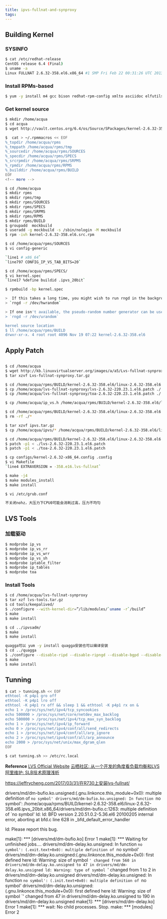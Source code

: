 ```yaml
---
title: ipvs-fullnat-and-synproxy
tags:
---
```

## Building Kernel
### SYSINFO

``` bash
$ cat /etc/redhat-release 
CentOS release 6.4 (Final)
$ uname -a
Linux FULLNAT 2.6.32-358.el6.x86_64 #1 SMP Fri Feb 22 00:31:26 UTC 2013 x86_64 x86_64 x86_64 GNU/Linux
```

### Install RPMs-based

``` bash
$ yum -y install m4 gcc bison redhat-rpm-config xmlto asciidoc elfutils-libelf-devel binutils-devel newt-devel perl-ExtUtils-Embed hmaccalc rng-tools patchutils python-devel rpm-build wget
```

### Get kernel source

```bash
$ mkdir /home/acqua
$ cd acqua
$ wget http://vault.centos.org/6.4/os/Source/SPackages/kernel-2.6.32-358.el6.src.rpm

$  cat > ~/.rpmmacros << EOF
%_topdir /home/acqua/rpms
%_tmppath /home/acqua/rpms/tmp
%_sourcedir /home/acqua/rpms/SOURCES
%_specdir /home/acqua/rpms/SPECS
%_srcrpmdir /home/acqua/rpms/SRPMS
%_rpmdir /home/acqua/rpms/RPMS
%_builddir /home/acqua/rpms/BUILD
EOF
<!-- more -->

$ cd /home/acqua
$ mkdir rpms
$ mkdir rpms/tmp
$ mkdir rpms/SOURCES
$ mkdir rpms/SPECS
$ mkdir rpms/SRPMS
$ mkdir rpms/RPMS
$ mkdir rpms/BUILD
$ groupadd  mockbuild
$ useradd -g mockbuild -s /sbin/nologin -M mockbuild
$ rpm -ivh kernel-2.6.32-358.el6.src.rpm

$ cd /home/acqua/rpms/SOURCES
$ vi config-generic

`line1 # x86_64`
`line797 CONFIG_IP_VS_TAB_BITS=20`

$ cd /home/acqua/rpms/SPECS/
$ vi kernel.spec
`line17 %define buildid .ipvs_20bit`

$ rpmbuild -bp kernel.spec

>  If this takes a long time, you might wish to run rngd in the background to keep the supply of entropy topped up.  It needs to be run as root, and should use a hardware random number generator if one is available, eg:
> `rngd -r /dev/hwrandom`

> If one isn't available, the pseudo-random number generator can be used:
> `rngd -r /dev/urandom`

kernel source location
$ ll /home/acqua/rpms/BUILD
drwxr-xr-x. 4 root root 4096 Nov 19 07:22 kernel-2.6.32-358.el6
```

## Apply Patch

``` bash

$ cd /home/acqua
$ wget http://kb.linuxvirtualserver.org/images/a/a5/Lvs-fullnat-synproxy.tar.gz
$ tar xzvf Lvs-fullnat-synproxy.tar.gz

$ cd /home/acqua/rpms/BUILD/kernel-2.6.32-358.el6/linux-2.6.32-358.el6.ipvs_20bit.x86_64
$ cp /home/acqua/lvs-fullnat-synproxy/lvs-2.6.32-220.23.1.el6.patch ./
$ cp /home/acqua/lvs-fullnat-synproxy/toa-2.6.32-220.23.1.el6.patch ./

$ cp /home/acqua/ip_vs.h /home/acqua/rpms/BUILD/kernel-2.6.32-358.el6/linux-2.6.32-358.el6.ipvs_20bit.x86_64/include/net/

$ cd /home/acqua/rpms/BUILD/kernel-2.6.32-358.el6/linux-2.6.32-358.el6.ipvs_20bit.x86_64/net/netfilter/ipvs/
$ rm -rf ./*

$ tar xzvf ipvs.tar.gz 
$ cp /home/acqua/ipvs/* /home/acqua/rpms/BUILD/kernel-2.6.32-358.el6/linux-2.6.32-358.el6.ipvs_20bit.x86_64/net/netfilter/ipvs/

$ cd /home/acqua/rpms/BUILD/kernel-2.6.32-358.el6/linux-2.6.32-358.el6.ipvs_20bit.x86_64/ 
$ patch -p1 < ./lvs-2.6.32-220.23.1.el6.patch
$ patch -p1 < ./toa-2.6.32-220.23.1.el6.patch
```

```bash
$ cp configs/kernel-2.6.32-x86_64.config .config
$ vi Makefile
`line4 EXTRAVERSION = -358.e16.lvs-fullnat`

$ make -j4
$ make modules_install
$ make install

$ vi /etc/grub.conf

不关闭nohz，大压力下CPU0可能会消耗过高，压力不均匀
```

## LVS Tools
### 加载驱动

``` bash
$ modprobe ip_vs
$ modprobe ip_vs_rr
$ modprobe ip_vs_wrr
$ modprobe ip_vs_sh
$ modprobe iptable_filter
$ modprobe ip_tables
$ modprobe toa
```

### Install Tools

``` bash
$ cd /home/acqua/lvs-fullnat-synproxy
$ tar xzf lvs-tools.tar.gz
$ cd tools/keepalived/
$ ./configure --with-kernel-dir=”/lib/modules/`uname -r`/build”
$ make
$ make install

$ cd ../ipvsadm/
$ make
$ make install

quagga可以 yum -y install quagga安装也可以编译安装
$ cd ../quagga
$ ./configure --disable-ripd --disable-ripngd --disable-bgpd --disable-watchquagga --disable-doc  --enable-user=root --enable-vty-group=root --enable-group=root --enable-zebra --localstatedir=/var/run/quagga
$ make
$ make install
```

## Tunning

``` bash
$ cat > tunning.sh << EOF
ethtool -K p4p1 gro off
ethtool -K p4p1 lro off
ethtool -K p4p1 rx off && sleep 1 && ethtool -K p4p1 rx on &
echo 1 > /proc/sys/net/ipv4/tcp_syncookies
echo 500000 > /proc/sys/net/core/netdev_max_backlog
echo 500000 > /proc/sys/net/ipv4/tcp_max_syn_backlog
echo 1 > /proc/sys/net/ipv4/ip_forward
echo 0 > /proc/sys/net/ipv4/conf/all/send_redirects
echo 1 > /proc/sys/net/ipv4/conf/all/arp_ignore
echo 2 > /proc/sys/net/ipv4/conf/all/arp_announce
echo 2000 > /proc/sys/net/unix/max_dgram_qlen
EOF

$ cat tunning.sh >> /etc/rc.local
```

**Reference**
[LVS Official Website](http://kb.linuxvirtualserver.org/wiki/IPVS_FULLNAT_and_SYNPROXY)
[云栖社区: 从一个开发的角度看负载均衡和LVS](https://yq.aliyun.com/articles/26557)
[阿里维护: SLB技术原理浅析](http://www.aliweihu.com/24.html)









https://jeffrycheng.com/2017/03/31/在R730上安装lvs-fullnat/

drivers/md/dm-bufio.ko.unsigned:(.gnu.linkonce.this_module+0x0): multiple definition of `no symbol'
drivers/md/dm-bufio.ko.unsigned: In function `no symbol':
/home/acqua/rpms/BUILD/kernel-2.6.32-358.el6/linux-2.6.32-358.el6.ipvs_20bit.x86_64/drivers/md/dm-bufio.c:1263: multiple definition of `no symbol'
ld: ld: BFD version 2.20.51.0.2-5.36.el6 20100205 internal error, aborting at bfd.c line 628 in _bfd_default_error_handler

ld: Please report this bug.

make[1]: *** [drivers/md/dm-bufio.ko] Error 1
make[1]: *** Waiting for unfinished jobs....
drivers/md/dm-delay.ko.unsigned: In function `no symbol':
(.exit.text+0x0): multiple definition of `no symbol'
drivers/md/dm-delay.ko.unsigned:(.gnu.linkonce.this_module+0x0): first defined here
ld: Warning: size of symbol `' changed from 560 in drivers/md/dm-delay.ko.unsigned to 47 in drivers/md/dm-delay.ko.unsigned
ld: Warning: type of symbol `' changed from 1 to 2 in drivers/md/dm-delay.ko.unsigned
drivers/md/dm-delay.ko.unsigned: In function `no symbol':
(.init.text+0x0): multiple definition of `no symbol'
drivers/md/dm-delay.ko.unsigned:(.gnu.linkonce.this_module+0x0): first defined here
ld: Warning: size of symbol `' changed from 47 in drivers/md/dm-delay.ko.unsigned to 190 in drivers/md/dm-delay.ko.unsigned
make[1]: *** [drivers/md/dm-delay.ko] Error 1
make[1]: *** wait: No child processes.  Stop.
make: *** [modules] Error 2

